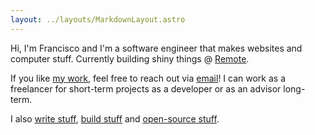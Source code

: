 ```yaml
---
layout: ../layouts/MarkdownLayout.astro
---
```


Hi, I'm Francisco and I'm a software engineer that makes websites and computer stuff. Currently building shiny things @ [Remote](https://remote.com).

If you like [my work](/projects), feel free to reach out via [email](mailto:francisco.sousa@hey.com)! I can work as a freelancer for short-term projects as a developer or as an advisor long-term.

I also [write stuff](/blog), [build stuff](/projects) and [open-source stuff](https://github.com/jfranciscosousa).
